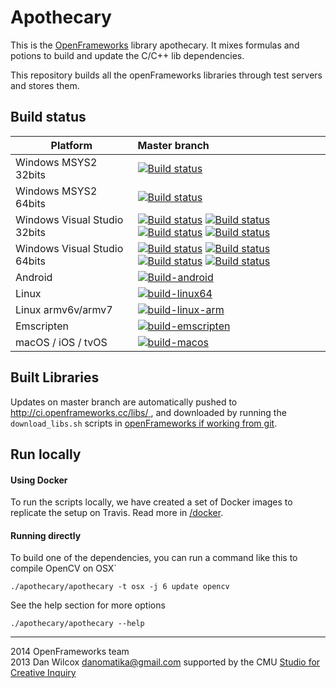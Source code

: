 Apothecary 
==========

This is the [OpenFrameworks](http://openframeworks.cc) library apothecary. It mixes formulas and potions to build and update the C/C++ lib dependencies.

This repository builds all the openFrameworks libraries through test servers and stores them. 

## Build status



Platform                     | Master branch  
-----------------------------|:----------------------------------------
Windows MSYS2 32bits         | [![Build status](https://appveyor-matrix-badges.herokuapp.com/repos/arturoc/apothecary/branch/master/1)](https://ci.appveyor.com/project/arturoc/apothecary/branch/master)
Windows MSYS2 64bits         | [![Build status](https://appveyor-matrix-badges.herokuapp.com/repos/arturoc/apothecary/branch/master/2)](https://ci.appveyor.com/project/arturoc/apothecary/branch/master)
Windows Visual Studio 32bits | [![Build status](https://appveyor-matrix-badges.herokuapp.com/repos/arturoc/apothecary/branch/master/7)](https://ci.appveyor.com/project/arturoc/apothecary/branch/master) [![Build status](https://appveyor-matrix-badges.herokuapp.com/repos/arturoc/apothecary/branch/master/8)](https://ci.appveyor.com/project/arturoc/apothecary/branch/master) [![Build status](https://appveyor-matrix-badges.herokuapp.com/repos/arturoc/apothecary/branch/master/9)](https://ci.appveyor.com/project/arturoc/apothecary/branch/master) [![Build status](https://appveyor-matrix-badges.herokuapp.com/repos/arturoc/apothecary/branch/master/10)](https://ci.appveyor.com/project/arturoc/apothecary/branch/master)
Windows Visual Studio 64bits | [![Build status](https://appveyor-matrix-badges.herokuapp.com/repos/arturoc/apothecary/branch/master/3)](https://ci.appveyor.com/project/arturoc/apothecary/branch/master) [![Build status](https://appveyor-matrix-badges.herokuapp.com/repos/arturoc/apothecary/branch/master/4)](https://ci.appveyor.com/project/arturoc/apothecary/branch/master) [![Build status](https://appveyor-matrix-badges.herokuapp.com/repos/arturoc/apothecary/branch/master/5)](https://ci.appveyor.com/project/arturoc/apothecary/branch/master) [![Build status](https://appveyor-matrix-badges.herokuapp.com/repos/arturoc/apothecary/branch/master/6)](https://ci.appveyor.com/project/arturoc/apothecary/branch/master)
Android         | [![Build-android](https://github.com/openframeworks/apothecary/workflows/build-android/badge.svg)](https://github.com/openframeworks/apothecary/actions)
Linux         | [![build-linux64](https://github.com/openframeworks/apothecary/workflows/build-linux64/badge.svg)](https://github.com/openframeworks/apothecary/actions)
Linux armv6v/armv7        | [![build-linux-arm](https://github.com/openframeworks/apothecary/workflows/build-linux-arm/badge.svg)](https://github.com/openframeworks/apothecary/actions)
Emscripten        | [![build-emscripten](https://github.com/openframeworks/apothecary/workflows/build-emscripten/badge.svg)](https://github.com/openframeworks/apothecary/actions)
macOS / iOS / tvOS        | [![build-macos](https://github.com/openframeworks/apothecary/workflows/build-macos/badge.svg)](https://github.com/openframeworks/apothecary/actions)

## Built Libraries
Updates on master branch are automatically pushed to [http://ci.openframeworks.cc/libs/ ](http://ci.openframeworks.cc/libs/ ), and downloaded by running the `download_libs.sh` scripts in [openFrameworks if working from git](https://github.com/openframeworks/apothecary/#developers).

## Run locally
#### Using Docker
To run the scripts locally, we have created a set of Docker images to replicate the setup on Travis. Read more in [/docker](/docker/README.md). 

#### Running directly
To build one of the dependencies, you can run a command like this to compile OpenCV on OSX`
```
./apothecary/apothecary -t osx -j 6 update opencv
```

See the help section for more options
```
./apothecary/apothecary --help
```


------------

2014 OpenFrameworks team   
2013 Dan Wilcox <danomatika@gmail.com> supported by the CMU [Studio for Creative Inquiry](http://studioforcreativeinquiry.org/)
